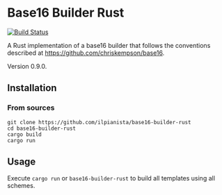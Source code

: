 # Base16 Builder Rust

[![Build Status](https://gitlab.com/ilpianista/base16-builder-rust/badges/master/build.svg)](https://gitlab.com/ilpianista/base16-builder-rust/pipelines)

A Rust implementation of a base16 builder that follows the conventions described at https://github.com/chriskempson/base16.

Version 0.9.0.

## Installation

### From sources

    git clone https://github.com/ilpianista/base16-builder-rust
    cd base16-builder-rust
    cargo build
    cargo run

## Usage

Execute `cargo run` or `base16-builder-rust` to build all templates using all schemes.
